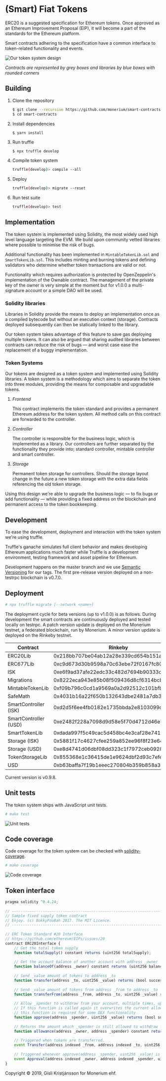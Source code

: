 # (Smart) Fiat Tokens

ERC20 is a suggested specification for Ethereum tokens. Once approved as an Ethereum Improvement Proposal (EIP), it will become a part of the standards for the Ethereum platform.

Smart contracts adhering to the specification have a common interface to token-related functionality and events.

![Our token system design](docs/token-design.png)

*Contracts are represented by grey boxes and libraries by blue boxes with rounded corners*


## Building

1. Clone the repository
	```sh
	$ git clone --recursive https://github.com/monerium/smart-contracts.git
	$ cd smart-contracts
	```

2. Install dependencies

	```sh
	$ yarn install
	```

3. Run truffle

	`$ npx truffle develop`

4. Compile token system

	```sh
	truffle(develop)> compile --all
	```

5. Deploy

	```sh
	truffle(develop)> migrate --reset
	```

6. Run test suite

	```sh
	truffle(develop)> test
	```


## Implementation

The token system is implemented using Solidity, the most widely used high level language targeting the EVM. We build upon community vetted libraries where possible to minimise the risk of bugs.

Additional functionality has been implemented in `MintableTokenLib.sol` and `SmartTokenLib.sol`. This includes minting and burning tokens and defining validators who determine whether token transactions are valid or not.

Functionality which requires authorization is protected by OpenZeppelin's implementation of the Ownable contract. The management of the private key of the owner is very simple at the moment but for v1.0.0 a multi-signature account or a simple DAO will be used.

### Solidity libraries

Libraries in Solidity provide the means to deploy an implementation once as a compiled bytecode but without an execution context (storage). Contracts deployed subsequently can then be statically linked to the library.

Our token system takes advantage of this feature to save gas deploying multiple tokens. It can also be argued that sharing audited libraries between contracts can reduce the risk of bugs &mdash; and worst case ease the replacement of a buggy implementation.

### Token Systems

Our tokens are designed as a token system and implemented using Solidity libraries. A token system is a methodology which aims to separate the token into three modules, providing the means for composable and upgradable tokens.

1. *Frontend*

    This contract implements the token standard and provides a permanent Ethereum address for the token system. All method calls on this contract are forwarded to the controller.

2. *Controller*

    The controller is responsible for the business logic, which is implemented as a library. Our controllers are further separated by the functionality they provide into; standard controller, mintable controller and smart controller.

3. *Storage*

    Permanent token storage for controllers. Should the storage layout change in the future a new token storage with the extra data fields referencing the old token storage.


Using this design we're able to upgrade the business logic &mdash; to fix bugs or add functionality &mdash; while providing a fixed address on the blockchain and permanent access to the token bookkeeping.


## Development

To ease the development, deployment and interaction with the token system we're using truffle.

Truffle's ganache simulates full client behavior and makes developing Ethereum applications much faster while Truffle is a development environment, testing framework and asset pipeline for Ethereum.

Development happens on the master branch and we use [Semantic Versioning](http://semver.org) for our tags. The first pre-release version deployed on a non-testrpc blockchain is v0.7.0.


## Deployment

```sh
# npx truffle migrate [--network <name>]
```

The deployment cycle for beta versions (up to v1.0.0) is as follows. During development the smart contracts are continuously deployed and tested locally on testrpc. A patch version update is deployed on the Monerium testnet, a federated blockchain, run by Monerium. A minor version update is deployed on the Rinkeby testnet.


| Contract               | Rinkeby 																		|
|------------------------|--------------------------------------------|
| ERC20Lib               | 0x218bb707be04ab12a28e339cd654b151a9a72d9e |
| ERC677Lib              | 0xc9d673d30b9598a70c63ebe72f0167fc80e431f0 |
| ISK                    | 0xe6f9ad37afe22edc33c482d7694b90333d14498e |
| Migrations             | 0x8222eca943e85b08f509436d8cf6314bcb8a0bb4 |
| MintableTokenLib       | 0xf09b796c0cd1a9569a0a2d92512c101bfb47fbb3 |
| SafeMath               | 0x4031b16a22f650b132643dbe2481a7db3ce22340 |
| SmartController (ISK)  | 0xd2d5f6ee4fb0182e1735bbda2e8103099d3b4aa1 |
| SmartController (USD)  | 0xe2482f228a7098d9d58e5f70d4712d46e7ba7310 |
| SmartTokenLib          | 0xdada997f5c49cac5d458bc4e3caf28e741eac037 |
| Storage (ISK)          | 0x5881f17c4627cfee259a852ee96f8f23e641e6c5 |
| Storage (USD)          | 0xe8d4741d06dbf08dd323c1f7972ceb09283674e8 |
| TokenStorageLib        | 0x855368e1c36415de1e9624dbf2d93c7efed4baa4 |
| USD                    | 0xb63baffa7f19b1eeec270804b359b858a330bf20 |

Current version is v0.9.8.

## Unit tests

The token system ships with JavaScript unit tests.

```sh
# make test
```

![Unit tests](docs/test-suite.png)


## Code coverage

Code coverage for the token system can be checked with [solidity-coverage](https://github.com/sc-forks/solidity-coverage).

```sh
# make coverage
```

![Code coverage](docs/code-coverage.png)


## Token interface

```javascript
pragma solidity ^0.4.24;
 
// ----------------------------------------------------------------------------------------------
// Sample fixed supply token contract
// Enjoy. (c) BokkyPooBah 2017. The MIT Licence.
// ----------------------------------------------------------------------------------------------
 
// ERC Token Standard #20 Interface
// https://github.com/ethereum/EIPs/issues/20
contract ERC20Interface {
    // Get the total token supply
    function totalSupply() constant returns (uint256 totalSupply);
 
    // Get the account balance of another account with address _owner
    function balanceOf(address _owner) constant returns (uint256 balance);
 
    // Send _value amount of tokens to address _to
    function transfer(address _to, uint256 _value) returns (bool success);
 
    // Send _value amount of tokens from address _from to address _to
    function transferFrom(address _from, address _to, uint256 _value) returns (bool success);
 
    // Allow _spender to withdraw from your account, multiple times, up to the _value amount.
    // If this function is called again it overwrites the current allowance with _value.
    // this function is required for some DEX functionality
    function approve(address _spender, uint256 _value) returns (bool success);
 
    // Returns the amount which _spender is still allowed to withdraw from _owner
    function allowance(address _owner, address _spender) constant returns (uint256 remaining);
 
    // Triggered when tokens are transferred.
    event Transfer(address indexed _from, address indexed _to, uint256 _value);
 
    // Triggered whenever approve(address _spender, uint256 _value) is called.
    event Approval(address indexed _owner, address indexed _spender, uint256 _value);
}
```


Copyright &copy; 2019, Gísli Kristjánsson for Monerium ehf.
